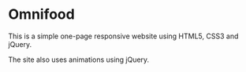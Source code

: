 # Omnifood

This is a simple one-page responsive website using HTML5, CSS3 and jQuery.

The site also uses animations using jQuery.
